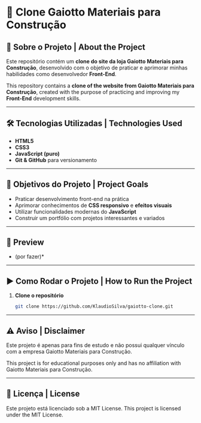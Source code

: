 # 🧱 Clone Gaiotto Materiais para Construção

## 📌 Sobre o Projeto | About the Project

Este repositório contém um **clone do site da loja Gaiotto Materiais para Construção**, desenvolvido com o objetivo de praticar e aprimorar minhas habilidades como desenvolvedor **Front-End**.

This repository contains a **clone of the website from Gaiotto Materiais para Construção**, created with the purpose of practicing and improving my **Front-End** development skills.

---

## 🛠️ Tecnologias Utilizadas | Technologies Used

- **HTML5**
- **CSS3**
- **JavaScript (puro)**
- **Git & GitHub** para versionamento

---

## 🎯 Objetivos do Projeto | Project Goals

- Praticar desenvolvimento front-end na prática  
- Aprimorar conhecimentos de **CSS responsivo** e **efeitos visuais**
- Utilizar funcionalidades modernas do **JavaScript**
- Construir um portfólio com projetos interessantes e variados

---

## 📸 Preview

* (por fazer)*

---

## ▶️ Como Rodar o Projeto | How to Run the Project

1. **Clone o repositório**
   ```bash
   git clone https://github.com/KlaudioSilva/gaiotto-clone.git

---

## ⚠️ Aviso | Disclaimer

Este projeto é apenas para fins de estudo e não possui qualquer vínculo com a empresa Gaiotto Materiais para Construção.

This project is for educational purposes only and has no affiliation with Gaiotto Materiais para Construção.

---

## 🧾 Licença | License

Este projeto está licenciado sob a MIT License.
This project is licensed under the MIT License.

